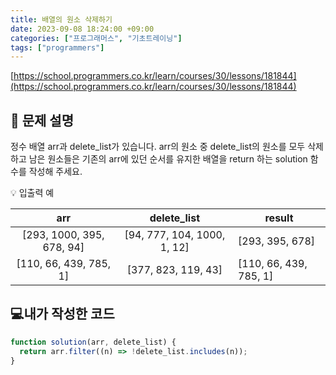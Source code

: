 ```yaml
---
title: 배열의 원소 삭제하기
date: 2023-09-08 18:24:00 +09:00
categories: ["프로그래머스", "기초트레이닝"]
tags: ["programmers"]
---
```


[https://school.programmers.co.kr/learn/courses/30/lessons/181844](https://school.programmers.co.kr/learn/courses/30/lessons/181844)

## 📔 문제 설명

정수 배열 arr과 delete_list가 있습니다. arr의 원소 중 delete_list의 원소를 모두 삭제하고 남은 원소들은 기존의 arr에 있던 순서를 유지한 배열을 return 하는 solution 함수를 작성해 주세요.

💡 입출력 예

|            arr            |         delete_list         | result                 |
| :-----------------------: | :-------------------------: | ---------------------- |
| [293, 1000, 395, 678, 94] | [94, 777, 104, 1000, 1, 12] | [293, 395, 678]        |
|  [110, 66, 439, 785, 1]   |     [377, 823, 119, 43]     | [110, 66, 439, 785, 1] |

## 💻내가 작성한 코드

```js
function solution(arr, delete_list) {
  return arr.filter((n) => !delete_list.includes(n));
}
```
